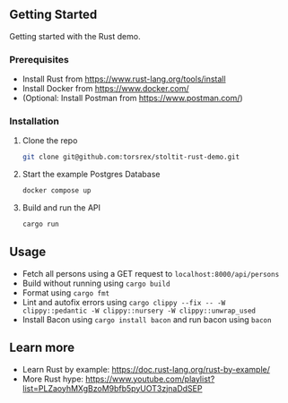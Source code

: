 ## Getting Started

Getting started with the Rust demo.

### Prerequisites

- Install Rust from https://www.rust-lang.org/tools/install
- Install Docker from https://www.docker.com/
- (Optional: Install Postman from https://www.postman.com/)

### Installation

1. Clone the repo
   ```sh
   git clone git@github.com:torsrex/stoltit-rust-demo.git
   ```
2. Start the example Postgres Database
   ```sh
   docker compose up
   ```
3. Build and run the API
   ```sh
   cargo run
   ```
   <!-- USAGE EXAMPLES -->

## Usage

- Fetch all persons using a GET request to `localhost:8000/api/persons`
- Build without running using `cargo build`
- Format using `cargo fmt`
- Lint and autofix errors using `cargo clippy --fix -- -W clippy::pedantic -W clippy::nursery -W clippy::unwrap_used`
- Install Bacon using `cargo install bacon` and run bacon using `bacon`

## Learn more

- Learn Rust by example: https://doc.rust-lang.org/rust-by-example/
- More Rust hype: https://www.youtube.com/playlist?list=PLZaoyhMXgBzoM9bfb5pyUOT3zjnaDdSEP
